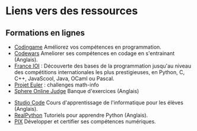 # Liens vers des ressources 

## Formations en lignes 

- [Codingame](https://www.codingame.com/start) Améliorez vos compétences en programmation.
- [Codewars](https://www.codewars.com/) Ameliorer ses compétences en codage en s'entrainant (Anglais).
- [France IOI](http://www.france-ioi.org/algo/index.php) : Découverte des bases de la programmation jusqu'au niveau des compétitions internationales les plus prestigieuses, en Python, C, C++, JavaScool, Java, OCaml ou Pascal. 
- [Projet Euler](https://projecteuler.net/) : challenges math-info 
- [Sphere Online Judge]() Banque d'exercices (Anglais)
<!-- - [Hacker Rank](https://www.hackerrank.com/domains/python) source d'idées d'activités (Anglais) -->
<!-- [Leet Code](https://leetcode.com/) source d'idées d'activités (Anglais) -->
- [Studio Code](https://studio.code.org/courses?lang=fr-FR) Cours d'apprentissage de l'informatique pour les élèves (Anglais).
- [RealPython](https://realpython.com/) Tutoriels pour apprendre Python (Anglais).
- [PIX](https://pix.fr/enseignement-scolaire/) Développer et certifier ses compétences numériques.



<!-- "https://futurecoder.forge.aeif.fr/" FuturCoder -->
<!-- https://www.spoj.com/problems/classical/sort=6 -->